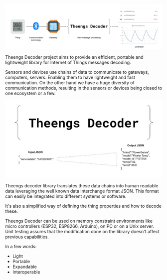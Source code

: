 ![Iot](/docs/img/Theengs_decoder_iot_chain.jpg)

Theengs Decoder project aims to provide an efficient, portable and lightweight library for Internet of Things messages decoding.

Sensors and devices use chains of data to communicate to gateways, computers, servers. Enabling them to have lightweight and fast communication.
On the other hand we have a huge diversity of communication methods, resulting in the sensors or devices being closed to one ecosystem or a few.

![Overview](/docs/img/Theengs_decoder.jpg)

Theengs decoder library translates these data chains into human readable data leveraging the well known data interchange format JSON. This format can easily be integrated into different systems or software.

It's also a simplified way of defining the thing properties and how to decode these.

Theengs Decoder can be used on memory constraint environments like micro controllers (ESP32, ESP8266, Arduino), on PC or on a Unix server.
Unit testing assures that the modification done on the library doesn't affect previous capabilities.

In a few words:
* Light
* Portable
* Expandable
* Interoperable